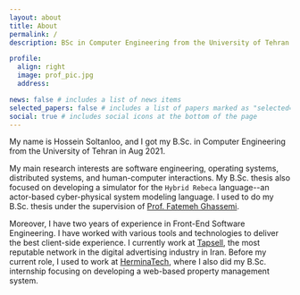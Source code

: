 ```yaml
---
layout: about
title: About
permalink: /
description: BSc in Computer Engineering from the University of Tehran.

profile:
  align: right
  image: prof_pic.jpg
  address:

news: false # includes a list of news items
selected_papers: false # includes a list of papers marked as "selected={true}"
social: true # includes social icons at the bottom of the page
---
```


My name is Hossein Soltanloo, and I got my B.Sc. in Computer Engineering from the University of Tehran in Aug 2021.

My main research interests are software engineering, operating systems, distributed systems, and human-computer interactions. My B.Sc. thesis also focused on developing a simulator for the `Hybrid Rebeca` language--an actor-based cyber-physical system modeling language. I used to do my B.Sc. thesis under the supervision of [Prof. Fatemeh Ghassemi](http://www.fatemehghassemi.ir/).

Moreover, I have two years of experience in Front-End Software Engineering. I have worked with various tools and technologies to deliver the best client-side experience. I currently work at [Tapsell](https://tapsell.ir/en/), the most reputable network in the digital advertising industry in Iran. Before my current role, I used to work at [HerminaTech](https://www.linkedin.com/company/herminatech/), where I also did my B.Sc. internship focusing on developing a web-based property management system.
